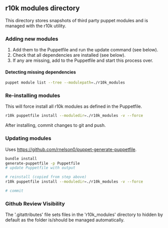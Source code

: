 ## r10k modules directory

This directory stores snapshots of third party puppet modules and is managed with the r10k utility.

### Adding new modules

1. Add them to the Puppetfile and run the update command (see below).
2. Check that all dependencies are installed (see below).
3. If any are missing, add to the Puppetfile and start this process over.

#### Detecting missing dependencies

```bash
puppet module list --tree --modulepath=./r10k_modules
```

### Re-installing modules

This will force install all r10k modules as defined in the Puppetfile.

```bash
r10k puppetfile install --moduledir=./r10k_modules -v --force
```

After installing, commit changes to git and push.

### Updating modules

Uses https://github.com/rnelson0/puppet-generate-puppetfile.

```bash
bundle install
generate-puppetfile -p Puppetfile
# update Puppetfile with output

# reinstall (copied from step above)
r10k puppetfile install --moduledir=./r10k_modules -v --force

# commit
```

### Github Review Visibility

The '.gitattributes' file sets files in the 'r10k_modules' directory to hidden by default as the folder is/should be managed automatically.
